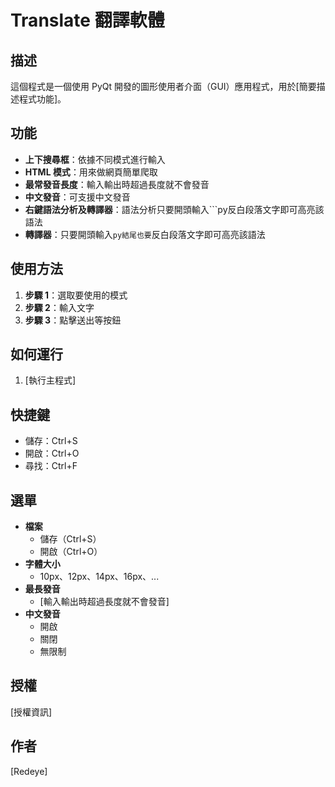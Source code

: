 # Translate 翻譯軟體

## 描述
這個程式是一個使用 PyQt 開發的圖形使用者介面（GUI）應用程式，用於[簡要描述程式功能]。

## 功能
- **上下搜尋框**：依據不同模式進行輸入
- **HTML 模式**：用來做網頁簡單爬取
- **最常發音長度**：輸入輸出時超過長度就不會發音
- **中文發音**：可支援中文發音
- **右鍵語法分析及轉譯器**：語法分析只要開頭輸入```py反白段落文字即可高亮該語法
- **轉譯器**：只要開頭輸入```py結尾也要```反白段落文字即可高亮該語法

## 使用方法
1. **步驟 1**：選取要使用的模式
2. **步驟 2**：輸入文字
3. **步驟 3**：點擊送出等按鈕

## 如何運行
1. [執行主程式]

## 快捷鍵
- 儲存：Ctrl+S
- 開啟：Ctrl+O
- 尋找：Ctrl+F

## 選單
- **檔案**
  - 儲存（Ctrl+S）
  - 開啟（Ctrl+O）
- **字體大小**
  - 10px、12px、14px、16px、...
- **最長發音**
  - [輸入輸出時超過長度就不會發音]
- **中文發音**
  - 開啟
  - 關閉
  - 無限制

## 授權
[授權資訊]

## 作者
[Redeye]

